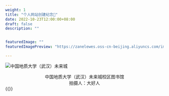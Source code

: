 ```yaml
---
weight: 1
title: "个人网站创建纪念👋"
date: 2022-10-23T12:00:00+08:00
draft: false
description: ""


featuredImage: ""
featuredImagePreview: "https://zanelewes.oss-cn-beijing.aliyuncs.com/img/202211021240319.jpg"

---
```


<!--more-->
![中国地质大学（武汉）未来城](https://zanelewes.oss-cn-beijing.aliyuncs.com/img/202211021240319.jpg)  
<center><font face="楷体" >中国地质大学（武汉）未来城校区图书馆</font></center>
<center><font face="楷体" >拍摄人：大好人</font></center>
{{<AntiHero >}}